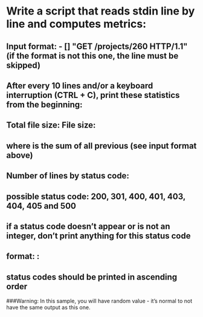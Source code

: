 # Write a script that reads stdin line by line and computes metrics:

## Input format: <IP Address> - [<date>] "GET /projects/260 HTTP/1.1" <status code> <file size> (if the format is not this one, the line must be skipped)
## After every 10 lines and/or a keyboard interruption (CTRL + C), print these statistics from the beginning:
## Total file size: File size: <total size>
## where <total size> is the sum of all previous <file size> (see input format above)
## Number of lines by status code:
## possible status code: 200, 301, 400, 401, 403, 404, 405 and 500
## if a status code doesn’t appear or is not an integer, don’t print anything for this status code
## format: <status code>: <number>
## status codes should be printed in ascending order

###Warning: In this sample, you will have random value - it’s normal to not have the same output as this one.
